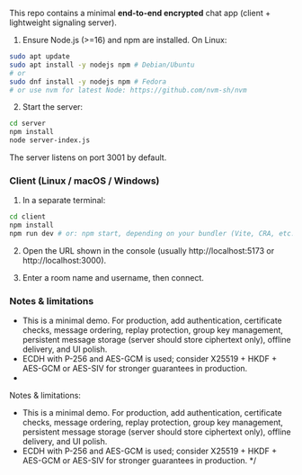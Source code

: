 This repo contains a minimal **end-to-end encrypted** chat app (client + lightweight signaling server).
1. Ensure Node.js (>=16) and npm are installed. On Linux:
```bash
sudo apt update
sudo apt install -y nodejs npm # Debian/Ubuntu
# or
sudo dnf install -y nodejs npm # Fedora
# or use nvm for latest Node: https://github.com/nvm-sh/nvm
```


2. Start the server:
```bash
cd server
npm install
node server-index.js
```
The server listens on port 3001 by default.


### Client (Linux / macOS / Windows)


1. In a separate terminal:
```bash
cd client
npm install
npm run dev # or: npm start, depending on your bundler (Vite, CRA, etc.)
```


2. Open the URL shown in the console (usually http://localhost:5173 or http://localhost:3000).


3. Enter a room name and username, then connect.


### Notes & limitations
- This is a minimal demo. For production, add authentication, certificate checks, message ordering, replay protection, group key management, persistent message storage (server should store ciphertext only), offline delivery, and UI polish.
- ECDH with P-256 and AES-GCM is used; consider X25519 + HKDF + AES-GCM or AES-SIV for stronger guarantees in production.
- 

Notes & limitations:
- This is a minimal demo. For production, add authentication, certificate checks, message ordering, replay protection, group key management, persistent message storage (server should store ciphertext only), offline delivery, and UI polish.
- ECDH with P-256 and AES-GCM is used; consider X25519 + HKDF + AES-GCM or AES-SIV for stronger guarantees in production.
*/

